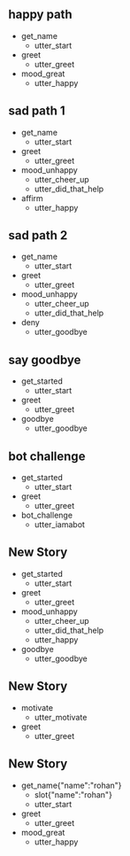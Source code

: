## happy path
* get_name
  - utter_start
* greet
  - utter_greet
* mood_great
  - utter_happy

## sad path 1
* get_name
  - utter_start
* greet
  - utter_greet
* mood_unhappy
  - utter_cheer_up
  - utter_did_that_help
* affirm
  - utter_happy

## sad path 2

* get_name
  - utter_start
* greet
  - utter_greet
* mood_unhappy
  - utter_cheer_up
  - utter_did_that_help
* deny
  - utter_goodbye

## say goodbye

* get_started
  - utter_start
* greet
  - utter_greet
* goodbye
  - utter_goodbye

## bot challenge

* get_started
  - utter_start
* greet
  - utter_greet
* bot_challenge
  - utter_iamabot

## New Story

* get_started
  - utter_start
* greet
  - utter_greet
* mood_unhappy
    - utter_cheer_up
    - utter_did_that_help
    - utter_happy
* goodbye
    - utter_goodbye

## New Story

* motivate
  - utter_motivate
* greet
  - utter_greet

## New Story

* get_name{"name":"rohan"}
    - slot{"name":"rohan"}
    - utter_start
* greet
    - utter_greet
* mood_great
    - utter_happy

